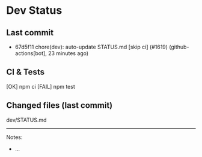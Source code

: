 # Dev Status

## Last commit
- 67d5f11 chore(dev): auto-update STATUS.md [skip ci] (#1619) (github-actions[bot], 23 minutes ago)
## CI & Tests
[OK] npm ci
[FAIL] npm test

## Changed files (last commit)
dev/STATUS.md

---
Notes:
- ...
